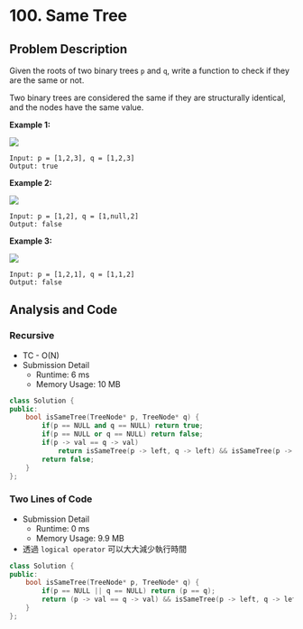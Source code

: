# 100. Same Tree

## Problem Description

Given the roots of two binary trees `p` and `q`, write a function to check if they are the same or not.

Two binary trees are considered the same if they are structurally identical, and the nodes have the same value.

**Example 1:**

![](https://assets.leetcode.com/uploads/2020/12/20/ex1.jpg)

```
Input: p = [1,2,3], q = [1,2,3]
Output: true
```

**Example 2:**

![](https://assets.leetcode.com/uploads/2020/12/20/ex2.jpg)

```
Input: p = [1,2], q = [1,null,2]
Output: false
```

**Example 3:**

![](https://assets.leetcode.com/uploads/2020/12/20/ex3.jpg)

```
Input: p = [1,2,1], q = [1,1,2]
Output: false
```

## Analysis and Code
### Recursive
* TC - O(N)
* Submission Detail
  * Runtime: 6 ms
  * Memory Usage: 10 MB
```C++
class Solution {
public:
    bool isSameTree(TreeNode* p, TreeNode* q) {
        if(p == NULL and q == NULL) return true;
        if(p == NULL or q == NULL) return false;
        if(p -> val == q -> val)
            return isSameTree(p -> left, q -> left) && isSameTree(p -> right, q -> right);
        return false;
    }
};
```

### Two Lines of Code
* Submission Detail
  * Runtime: 0 ms
  * Memory Usage: 9.9 MB
* 透過 `logical operator` 可以大大減少執行時間
```C++
class Solution {
public:
    bool isSameTree(TreeNode* p, TreeNode* q) {
        if(p == NULL || q == NULL) return (p == q);
        return (p -> val == q -> val) && isSameTree(p -> left, q -> left) && isSameTree(p -> right, q -> right);
    }
};
```
